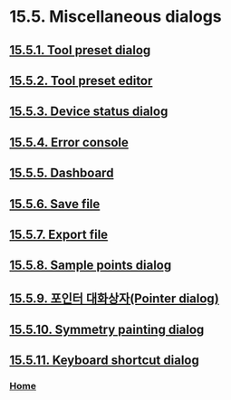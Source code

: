 # 15.5. Miscellaneous dialogs

## [15.5.1. Tool preset dialog](./15-05-01-tool-preset-dialog.md)
## [15.5.2. Tool preset editor](./15-05-02-tool-preset-editor.md)
## [15.5.3. Device status dialog](./15-05-03-device-status-dialog.md)
## [15.5.4. Error console](./15-05-04-error-console.md)
## [15.5.5. Dashboard](./15-05-05-dashboard.md)
## [15.5.6. Save file](./15-05-06-save-file.md)
## [15.5.7. Export file](./15-05-07-export-file.md)
## [15.5.8. Sample points dialog](./15-05-08-sample-points-dialog.md)
## [15.5.9. 포인터 대화상자(Pointer dialog)](./15-05-09-pointer-dialog.md)
## [15.5.10. Symmetry painting dialog](./15-05-10-symmetry-painting-dialog.md)
## [15.5.11. Keyboard shortcut dialog](./15-05-11-keyboard-shortcut-dialog.md)

### [Home](./00-home.md)

